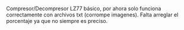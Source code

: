 Compresor/Decompresor LZ77 básico, por ahora solo funciona correctamente con archivos txt (corrompe imagenes). Falta arreglar el porcentaje ya que no siempre es preciso.
